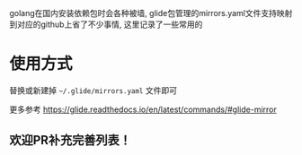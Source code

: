 golang在国内安装依赖包时会各种被墙, glide包管理的mirrors.yaml文件支持映射到对应的github上省了不少事情, 这里记录了一些常用的
# 使用方式
替换或新建掉 `~/.glide/mirrors.yaml` 文件即可

更多参考 https://glide.readthedocs.io/en/latest/commands/#glide-mirror

## 欢迎PR补充完善列表！
